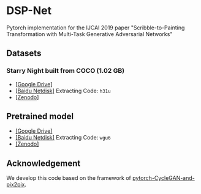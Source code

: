 # DSP-Net
Pytorch implementation for the IJCAI 2019 paper "Scribble-to-Painting Transformation with Multi-Task Generative Adversarial Networks"

## Datasets
### Starry Night built from COCO (1.02 GB)
- [[Google Drive]](https://drive.google.com/file/d/1WNpYHQ7ax0m1HPcHqfnWRHrivg1BGQP9/view?usp=sharing)
- [[Baidu Netdisk]](https://pan.baidu.com/s/1EiG_RAUzWzPebPJaX50IiA) Extracting Code: `h31u`
- [[Zenodo]](https://zenodo.org/record/3417898)

## Pretrained model
- [[Google Drive]](https://drive.google.com/file/d/1biwSwFxxRjho0qLdmDCXw4qUbsCwxw9U/view?usp=sharing)
- [[Baidu Netdisk]](https://pan.baidu.com/s/1Sf80syTZxEs_KaNt0bjjRQ) Extracting Code: `wgu6`
- [[Zenodo]](https://zenodo.org/record/3417898)

## Acknowledgement
We develop this code based on the framework of [pytorch-CycleGAN-and-pix2pix](https://github.com/junyanz/pytorch-CycleGAN-and-pix2pix).
